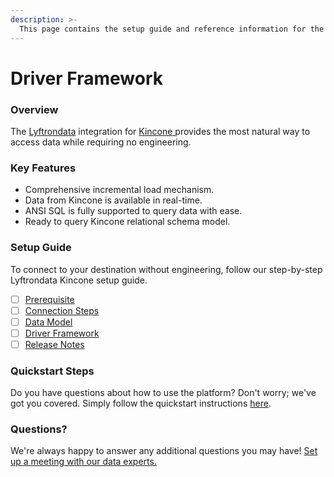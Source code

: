 ```yaml
---
description: >-
  This page contains the setup guide and reference information for the Kincone source connector.
---
```


# Driver Framework

### Overview

The [Lyftrondata](https://www.lyftrondata.com/) integration for [Kincone](https://www.lyftrondata.com/integration/kincone/)[ ](https://www.lyftrondata.com/integration/kincone/)provides the most natural way to access data while requiring no engineering.

### Key Features

* Comprehensive incremental load mechanism.
* Data from Kincone is available in real-time.&#x20;
* ANSI SQL is fully supported to query data with ease.
* Ready to query Kincone relational schema model.

### Setup Guide

To connect to your destination without engineering, follow our step-by-step Lyftrondata Kincone setup guide.

* [ ] [Prerequisite](../../finance-analytics/kincone/prerequisite.md)
* [ ] [Connection Steps](../../finance-analytics/kincone/connection-steps.md)
* [ ] [Data Model](../../finance-analytics/kincone/data-model/)
* [ ] [Driver Framework](../../finance-analytics/kincone/driver-framework/)
* [ ] [Release Notes](../../finance-analytics/kincone/release-notes.md)

### Quickstart Steps

Do you have questions about how to use the platform? Don't worry; we've got you covered. Simply follow the quickstart instructions [here](../../../quickstart-steps.md).

### Questions? <a href="#questions" id="questions"></a>

We're always happy to answer any additional questions you may have! [Set up a meeting with our data experts.](https://www.lyftrondata.com/book-a-meeting/)


